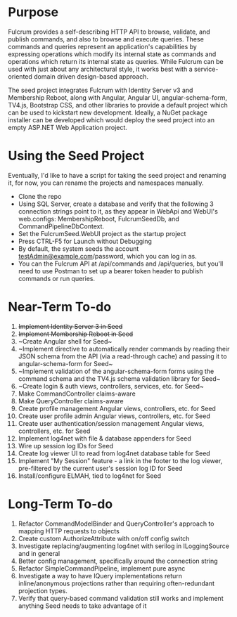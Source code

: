 Purpose
======

Fulcrum provides a self-describing HTTP API to browse, validate, and publish commands, and also to browse and execute queries. These commands and queries represent an application's capabilities by expressing operations which modify its internal state as commands and operations which return its internal state as queries. While Fulcrum can be used with just about any architectural style, it works best with a service-oriented domain driven design-based approach. 

The seed project integrates Fulcrum with Identity Server v3 and Membership Reboot, along with Angular, Angular UI, angular-schema-form, TV4.js, Bootstrap CSS, and other libraries to provide a default project which can be used to kickstart new development. Ideally, a NuGet package installer can be developed which would deploy the seed project into an empty ASP.NET Web Application project.

Using the Seed Project
=======

Eventually, I'd like to have a script for taking the seed project and renaming it, for now, you can rename the projects and namespaces manually.

* Clone the repo
* Using SQL Server, create a database and verify that the following 3 connection strings point to it, as they appear in WebApi and WebUI's web.configs: MembershipReboot, FulcrumSeedDb, and CommandPipelineDbContext.
* Set the FulcrumSeed.WebUI project as the startup project
* Press CTRL-F5 for Launch without Debugging
* By default, the system seeds the account testAdmin@example.com/password, which you can log in as.
* You can the Fulcrum API at /api/commands and /api/queries, but you'll need to use Postman to set up a bearer token header to publish commands or run queries.

Near-Term To-do
=========
1. ~~Implement Identity Server 3 in Seed~~
1. ~~Implement Membership Reboot in Seed~~
1. ~Create Angular shell for Seed~
1. ~Implement directive to automatically render commands by reading their JSON schema from the API (via a read-through cache) and passing it to angular-schema-form for Seed~
1. ~Implement validation of the angular-schema-form forms using the command schema and the TV4.js schema validation library for Seed~
1. ~Create login & auth views, controllers, services, etc. for Seed~
1. Make CommandController claims-aware
1. Make QueryController claims-aware
1. Create profile management Angular views, controllers, etc. for Seed
1. Create user profile admin Angular views, controllers, etc. for Seed
1. Create user authentication/session management Angular views, controllers, etc. for Seed
1. Implement log4net with file & database appenders for Seed
1. Wire up session log IDs for Seed
1. Create log viewer UI to read from log4net database table for Seed
1. Implement "My Session" feature - a link in the footer to the log viewer, pre-filtered by the current user's session log ID for Seed
1. Install/configure ELMAH, tied to log4net for Seed


Long-Term To-do
=======
1. Refactor CommandModelBinder and QueryController's approach to mapping HTTP requests to objects
1. Create custom AuthorizeAttribute with on/off config switch
1. Investigate replacing/augmenting log4net with serilog in ILoggingSource and in general
1. Better config management, specifically around the connection string
1. Refactor SimpleCommandPipeline, implement pure async
1. Investigate a way to have IQuery implementations return inline/anonymous projections rather than requiring often-redundant projection types.
1. Verify that query-based command validation still works and implement anything Seed needs to take advantage of it